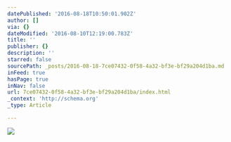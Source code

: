 ```yaml
---
datePublished: '2016-08-18T10:50:01.902Z'
author: []
via: {}
dateModified: '2016-08-10T12:19:00.783Z'
title: ''
publisher: {}
description: ''
starred: false
sourcePath: _posts/2016-08-18-7ce07432-0f58-4a32-bf3e-bf29a204d1ba.md
inFeed: true
hasPage: true
inNav: false
url: 7ce07432-0f58-4a32-bf3e-bf29a204d1ba/index.html
_context: 'http://schema.org'
_type: Article

---
```

![](https://the-grid-user-content.s3-us-west-2.amazonaws.com/4a9e3d57-fd73-4294-b244-960197d28f49.jpg)